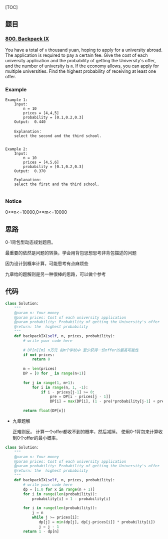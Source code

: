 [TOC]

## 题目

### [800. Backpack IX](https://www.lintcode.com/problem/backpack-ix/description)

You have a total of `n` thousand yuan, hoping to apply for a university abroad. The application is required to pay a certain fee. Give the cost of each university application and the probability of getting the University's offer, and the number of university is `m`. If the economy allows, you can apply for multiple universities. Find the highest probability of receiving at least one offer.

### Example

```
Example 1:
	Input:  
		n = 10
		prices = [4,4,5]
		probability = [0.1,0.2,0.3]
	Output:  0.440
	
	Explanation：
	select the second and the third school. 
	

Example 2:
	Input: 
		n = 10
		prices = [4,5,6]
		probability = [0.1,0.2,0.3]
	Output:  0.370
	
	Explanation:
	select the first and the third school.
	
```

### Notice

0<=n<=10000,0<=m<=10000

## 思路

0-1背包型动态规划题目。

最重要的依然是问题的转换，学会用背包思想思考非背包描述的问题

因为设计到概率计算，可能思考有点麻烦些

九章给的题解则是另一种很棒的思路，可以做个参考

## 代码

```python
class Solution:
    """
    @param n: Your money
    @param prices: Cost of each university application
    @param probability: Probability of getting the University's offer
    @return: the  highest probability
    """
    def backpackIX(self, n, prices, probability):
        # write your code here
        
        # DP[n][m] n万元 前m个学校中 至少获得一份offer的最高可能性
        if not prices:
            return 0
        
        m = len(prices)
        DP = [0 for _ in range(n+1)]
        
        for j in range(1, m+1):
            for i in range(n, 1, -1):
                if i - prices[j-1] >= 0:
                    pre = DP[i - prices[j - 1]]
                    DP[i] = max(DP[i], (1 - pre)*probability[j-1] + pre)
                    
        return float(DP[n])
```

* 九章题解

  正难则反。
  计算一个offer都收不到的概率，然后减掉。
  使用0-1背包来计算收到0个offer的最小概率。

```python
class Solution:
    """
    @param n: Your money
    @param prices: Cost of each university application
    @param probability: Probability of getting the University's offer
    @return: the  highest probability
    """
    def backpackIX(self, n, prices, probability):
        # write your code here
        dp = [1.0 for x in range(n + 1)]
        for i in range(len(probability)):
            probability[i] = 1 - probability[i]
           
        for i in range(len(probability)):  
            j = n
            while j >= prices[i]:  
               dp[j] = min(dp[j], dp[j-prices[i]] * probability[i])
               j = j - 1
        return 1 - dp[n]
```

